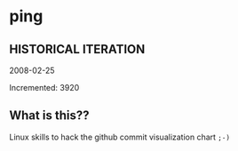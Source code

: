 # ping

## HISTORICAL ITERATION
2008-02-25

Incremented: 3920

## What is this?? 
Linux skills to hack the github commit visualization chart `;-)`
